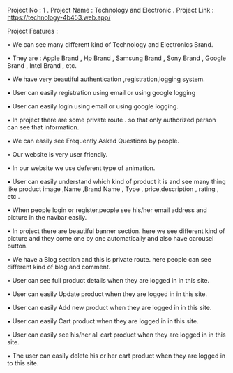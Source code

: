 Project No : 1 .
Project Name : Technology and Electronic .
Project Link : https://technology-4b453.web.app/

Project Features :

• We can see many different kind of Technology and Electronics Brand.

• They are : Apple Brand , Hp Brand , Samsung Brand , Sony Brand , Google Brand , Intel Brand , etc.

• We have very beautiful authentication ,registration,logging system.

• User can easily registration using email or using google logging

• User can easily login using email or using google logging.

• In project there are some private route . so that only authorized person can see that information.

• We can easily see Frequently Asked Questions by people.

• Our website is very user friendly.

• In our website we use deferent type of animation.

• User can easily understand which kind of  product it is and see many thing like product image ,Name ,Brand Name , Type , price,description , rating , etc .

• When people login or register,people see his/her email address and picture in the navbar easily.

• In project there are beautiful banner section. here we see different kind of picture and they come one by one automatically and also have carousel button.

• We have a Blog section and this is private route. here people can see different kind of blog and comment.

• User can see full product details when they are logged in in this site.

• User can easily Update product when they are logged in in this site.

• User can easily Add new product when they are logged in in this site.

• User can easily Cart product when they are logged in in this site.

• User can easily see his/her all cart product when they are logged in in this site.

• The user can easily delete his or her cart product  when they are logged in to this site.
